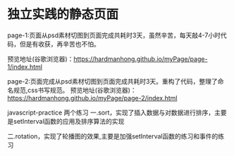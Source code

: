 # 独立实践的静态页面
page-1:页面从psd素材切图到页面完成共耗时3天，虽然辛苦，每天敲4-7小时代码，但是有收获，再辛苦也不怕。

预览地址(谷歌浏览器)：https://hardmanhong.github.io/myPage/page-1/index.html

page-2:页面完成从psd素材切图到页面完成共耗时3天。重构了代码，整理了命名规范,css书写规范。
预览地址(谷歌浏览器)：https://hardmanhong.github.io/myPage/page-2/index.html

javascript-practice
两个练习 
一.sort，实现了插入数据与对数据进行排序，主要是setInterval函数的应用及排序算法的实现

二.rotation，实现了轮播图的效果,主要是加强setInterval函数的练习和事件的练习



